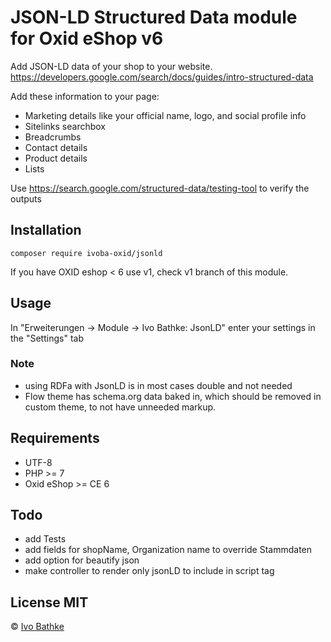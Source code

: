 # JSON-LD Structured Data module for Oxid eShop v6

Add JSON-LD data of your shop to your website.
https://developers.google.com/search/docs/guides/intro-structured-data

Add these information to your page:

- Marketing details like your official name, logo, and social profile info
- Sitelinks searchbox
- Breadcrumbs
- Contact details
- Product details
- Lists

Use https://search.google.com/structured-data/testing-tool
to verify the outputs

## Installation

    composer require ivoba-oxid/jsonld

If you have OXID eshop < 6 use v1, check v1 branch of this module.

## Usage
In "Erweiterungen -> Module -> Ivo Bathke: JsonLD" enter your settings in the "Settings" tab

### Note
  - using RDFa with JsonLD is in most cases double and not needed
  - Flow theme has schema.org data baked in, which should be removed in custom theme,
    to not have unneeded markup.

## Requirements
- UTF-8
- PHP >= 7
- Oxid eShop >= CE 6

## Todo
- add Tests
- add fields for shopName, Organization name to override Stammdaten
- add option for beautify json
- make controller to render only jsonLD to include in script tag

## License MIT

© [Ivo Bathke](https://oxid.ivo-bathke.name)
